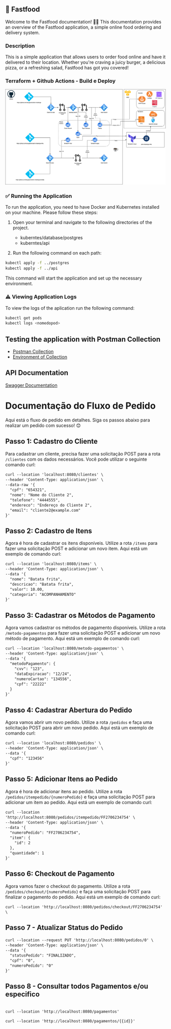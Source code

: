 ## 🍔 Fastfood

Welcome to the Fastfood documentation! 🎉🎉 This documentation provides an overview of the Fastfood application, a simple online food ordering and delivery system.

### Description

This is a simple application that allows users to order food online and have it delivered to their location. Whether you're craving a juicy burger, a delicious pizza, or a refreshing salad, Fastfood has got you covered!

### Terraform + Github Actions - Build e Deploy 

![Architecture](docs/terraform-github.png)

### ✅ Running the Application

To run the application, you need to have Docker and Kubernetes installed on your machine. Please follow these steps:

1. Open your terminal and navigate to the following directories of the project.
    - kuberntes/database/postgres
    - kuberntes/api

2. Run the following command on each path:

```bash
kubectl apply -f ../postgres
kubectl apply -f ../api
```

This command will start the application and set up the necessary environment.

### ⚠️ Viewing Application Logs

To view the logs of the aplication run the following command:

```bash
kubectl get pods
kubectl logs <nomedopod>
```

## Testing the application with Postman Collection

- [Postman Collection](docs/Fastfood.postman_collection.json)
- [Environment of Collection](docs/tech-challenge.postman_environment.json)

## API Documentation

[Swagger Documentation](http://localhost:8080/swagger-ui/index.html#/)

# Documentação do Fluxo de Pedido

Aqui está o fluxo de pedido em detalhes. Siga os passos abaixo para realizar um pedido com sucesso! 😊

## Passo 1: Cadastro do Cliente

Para cadastrar um cliente, precisa fazer uma solicitação POST para a rota `/clientes` com os dados necessários. Você pode utilizar o seguinte comando curl:

```shell
curl --location 'localhost:8080/clientes' \
--header 'Content-Type: application/json' \
--data-raw '{
  "cpf": "654321",
  "nome": "Nome do Cliente 2",
  "telefone": "4444555",
  "endereco": "Endereço do Cliente 2",
  "email": "cliente2@example.com"
}'
```

## Passo 2: Cadastro de Itens

Agora é hora de cadastrar os itens disponíveis. Utilize a rota `/items` para fazer uma solicitação POST e adicionar um novo item. Aqui está um exemplo de comando curl:

```shell
curl --location 'localhost:8080/items' \
--header 'Content-Type: application/json' \
--data '{
  "nome": "Batata frita",
  "descricao": "Batata frita",
  "valor": 10.00,
  "categoria": "ACOMPANHAMENTO"
}'
```

## Passo 3: Cadastrar os Métodos de Pagamento

Agora vamos cadastrar os métodos de pagamento disponíveis. Utilize a rota `/metodo-pagamentos` para fazer uma solicitação POST e adicionar um novo método de pagamento. Aqui está um exemplo de comando curl:

```shell
curl --location 'localhost:8080/metodo-pagamentos' \
--header 'Content-Type: application/json' \
--data '{
  "metodoPagamento": {
    "cvv": "123",
    "dataExpiracao": "12/24",
    "numeroCartao": "134556",
    "cpf": "22222"
  }
}'
```

## Passo 4: Cadastrar Abertura do Pedido

Agora vamos abrir um novo pedido. Utilize a rota `/pedidos` e faça uma solicitação POST para abrir um novo pedido. Aqui está um exemplo de comando curl:

```shell
curl --location 'localhost:8080/pedidos' \
--header 'Content-Type: application/json' \
--data '{
  "cpf": "123456"
}'
```

## Passo 5: Adicionar Itens ao Pedido

Agora é hora de adicionar itens ao pedido. Utilize a rota `/pedidos/itempedido/{numeroPedido}` e faça uma solicitação POST para adicionar um item ao pedido. Aqui está um exemplo de comando curl:

```shell
curl --location 'http://localhost:8080/pedidos/itempedido/FF2706234754' \
--header 'Content-Type: application/json' \
--data '{
  "numeroPedido": "FF2706234754",
  "item": {
    "id": 2
  },
  "quantidade": 1
}'
```

## Passo 6: Checkout de Pagamento

Agora vamos fazer o checkout do pagamento. Utilize a rota `/pedidos/checkout/{numeroPedido}` e faça uma solicitação POST para finalizar o pagamento do pedido. Aqui está um exemplo de comando curl:

```shell
curl --location 'http://localhost:8080/pedidos/checkout/FF2706234754' \

```

## Passo 7 - Atualizar Status do Pedido

```shell
curl --location --request PUT 'http://localhost:8080/pedidos/0' \
--header 'Content-Type: application/json' \
--data '{
  "statusPedido": "FINALIZADO",
  "cpf": "0",
  "numeroPedido": "0"
}'
```

## Passo 8 - Consultar todos Pagamentos e/ou especifico

```shell 

curl --location 'http://localhost:8080/pagamentos'
```



```shell
curl --location 'http://localhost:8080/pagamentos/{{id}}'
```